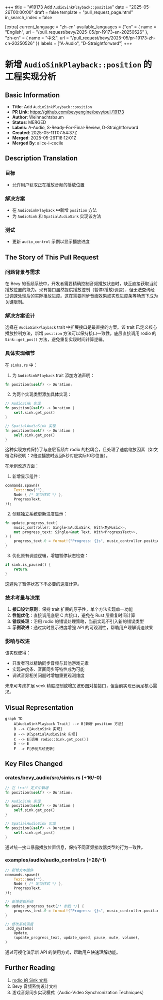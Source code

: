 +++
title = "#19173 Add `AudioSinkPlayback::position`"
date = "2025-05-26T00:00:00"
draft = false
template = "pull_request_page.html"
in_search_index = false

[extra]
current_language = "zh-cn"
available_languages = {"en" = { name = "English", url = "/pull_request/bevy/2025-05/pr-19173-en-20250526" }, "zh-cn" = { name = "中文", url = "/pull_request/bevy/2025-05/pr-19173-zh-cn-20250526" }}
labels = ["A-Audio", "D-Straightforward"]
+++

# 新增 `AudioSinkPlayback::position` 的工程实现分析

## Basic Information
- **Title**: Add `AudioSinkPlayback::position`
- **PR Link**: https://github.com/bevyengine/bevy/pull/19173
- **Author**: Weihnachtsbaum
- **Status**: MERGED
- **Labels**: A-Audio, S-Ready-For-Final-Review, D-Straightforward
- **Created**: 2025-05-11T07:54:37Z
- **Merged**: 2025-05-26T18:12:01Z
- **Merged By**: alice-i-cecile

## Description Translation
### 目标
- 允许用户获取正在播放音频的播放位置

### 解决方案
- 在 `AudioSinkPlayback` 中新增 `position` 方法
- 为 `AudioSink` 和 `SpatialAudioSink` 实现该方法

### 测试
- 更新 `audio_control` 示例以显示播放进度

## The Story of This Pull Request

### 问题背景与需求
在 Bevy 的音频系统中，开发者需要精确控制音频播放状态时，缺乏直接获取当前播放位置的能力。现有接口虽然提供播放控制（暂停/播放/调速），但无法查询经过调速处理后的实际播放进度。这在需要同步音画效果或实现进度条等场景下成为关键限制。

### 解决方案设计
选择在 `AudioSinkPlayback` trait 中扩展接口是最直接的方案。该 trait 已定义核心播放控制方法，新增 `position` 方法可以保持接口一致性。底层直接调用 rodio 的 `Sink::get_pos()` 方法，避免重复实现时间计算逻辑。

### 具体实现细节
在 `sinks.rs` 中：
1. 为 `AudioSinkPlayback` trait 添加方法声明：
```rust
fn position(&self) -> Duration;
```
2. 为两个实现类型添加具体实现：
```rust
// AudioSink 实现
fn position(&self) -> Duration {
    self.sink.get_pos()
}

// SpatialAudioSink 实现 
fn position(&self) -> Duration {
    self.sink.get_pos()
}
```
这种实现方式保持了与底层音频库 rodio 的松耦合，且处理了速度缩放因素（如文档注释说明：2倍速播放时返回5秒对应实际10秒位置）。

在示例改造方面：
1. 新增显示组件：
```rust
commands.spawn((
    Text::new(""),
    Node { /* 定位样式 */ },
    ProgressText,
));
```
2. 创建独立系统更新进度显示：
```rust
fn update_progress_text(
    music_controller: Single<&AudioSink, With<MyMusic>>,
    mut progress_text: Single<&mut Text, With<ProgressText>>,
) {
    progress_text.0 = format!("Progress: {}s", music_controller.position().as_secs_f32());
}
```
3. 优化原有调速逻辑，增加暂停状态检查：
```rust
if sink.is_paused() {
    return;
}
```
这避免了暂停状态下不必要的速度计算。

### 技术考量与决策
1. **接口设计原则**：保持 trait 扩展的原子性，单个方法实现单一功能
2. **性能优化**：直接调用底层 C 库接口，避免在 Rust 层重复时间计算
3. **错误处理**：沿用 rodio 的错误处理策略，当前实现不引入新的错误类型
4. **示例改进**：通过实时显示进度增强 API 的可观测性，帮助用户理解调速效果

### 影响与改进
该实现使得：
- 开发者可以精确同步音频与其他游戏元素
- 实现进度条、音画同步等特性成为可能
- 调试音频相关问题时增加重要观测维度

未来可考虑扩展 seek 精度控制或增加波形图对接接口，但当前实现已满足核心需求。

## Visual Representation

```mermaid
graph TD
    A[AudioSinkPlayback Trait] --> B[新增 position 方法]
    B --> C[AudioSink 实现]
    B --> D[SpatialAudioSink 实现]
    C --> E[调用 rodio::Sink.get_pos()]
    D --> E
    E --> F[示例系统更新]
```

## Key Files Changed

### crates/bevy_audio/src/sinks.rs (+16/-0)
```rust
// 在 trait 定义中新增
fn position(&self) -> Duration;

// AudioSink 实现
fn position(&self) -> Duration {
    self.sink.get_pos()
}

// SpatialAudioSink 实现
fn position(&self) -> Duration {
    self.sink.get_pos()
}
```
通过统一接口暴露播放位置信息，保持不同音频接收器类型的行为一致性。

### examples/audio/audio_control.rs (+28/-1)
```rust
// 新增文本组件
commands.spawn((
    Text::new(""),
    Node { /* 定位样式 */ },
    ProgressText,
));

// 新增更新系统
fn update_progress_text(/* 参数 */) {
    progress_text.0 = format!("Progress: {}s", music_controller.position().as_secs_f32());
}

// 修改系统调度
.add_systems(
    Update,
    (update_progress_text, update_speed, pause, mute, volume),
)
```
通过可视化演示新 API 的使用方式，帮助用户快速理解功能。

## Further Reading
1. [rodio 的 Sink 文档](https://docs.rs/rodio/latest/rodio/struct.Sink.html#method.get_pos)
2. Bevy 音频系统设计文档
3. 游戏音频同步实现模式（Audio-Video Synchronization Techniques）